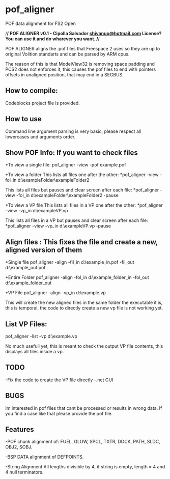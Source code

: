 # pof_aligner
POF data alignment for FS2 Open

/********************************************************************/
	POF ALIGNER v0.1 - Cipolla Salvador shivanuo@hotmail.com
	  License? You can use it and do wharever you want.
/********************************************************************/

POF ALIGNER aligns the .pof files that Freespace 2 uses so they are
up to original Volition standarts and can be parsed by ARM cpus. 

The reason of this is that ModelView32 is removing space padding and 
PCS2 does not enforces it, this causes the pof files to end with
pointers offsets in unaligned position, that may end in a SEGBUS.

How to compile:
---------------
Codeblocks project file is provided.

How to use
-----------
Command line argument parsing is very basic, please respect all lowercases and arguments order.

Show POF Info: If you want to check files
-----------------------------------------
 
*To view a single file:
pof_aligner -view -pof example.pof

*To view a folder
This lists all files one after the other:
*pof_aligner -view -fol_in d:\exampleFolder\exampleFolder2

This lists all files but pauses and clear screen after each file:
*pof_aligner -view -fol_in d:\exampleFolder\exampleFolder2 -pause

*To view a VP file
This lists all files in a VP one after the other:
*pof_aligner -view -vp_in d:\exampleVP.vp

This lists all files in a VP but pauses and clear screen after each file:
*pof_aligner -view -vp_in d:\exampleVP.vp -pause



Align files : This fixes the file and create a new, aligned version of them
---------------------------------------------------------------------------
*Single file
pof_aligner -align -fil_in d:\example_in.pof -fil_out d:\example_out.pof

*Entire Folder
pof_aligner -align -fol_in d:\example_folder_in -fol_out d:\example_folder_out

*VP File
pof_aligner -align -vp_in d:\example.vp

This will create the new aligned files in the same folder the executable it is,
this is temporal, the code to directly create a new vp file is not working yet.



List VP Files:
--------------
pof_aligner -list -vp d:\example.vp

No much usefull yet, this is meant to check the output VP file contents,
this displays all files inside a vp.


TODO
-----
-Fix the code to create the VP file directly
-.net GUI

BUGS
----
Im interested in pof files that cant be processed or results in wrong data.
If you find a case like that please provide the pof file.

Features
--------
-POF chunk alignment of:
FUEL, GLOW, SPCL, TXTR, DOCK, PATH, SLDC, OBJ2, SOBJ.

-BSP DATA alignment of
DEFPOINTS.

-String Alignment
All lengths divisible by 4, if string is empty, length = 4 and 4 null terminators.
